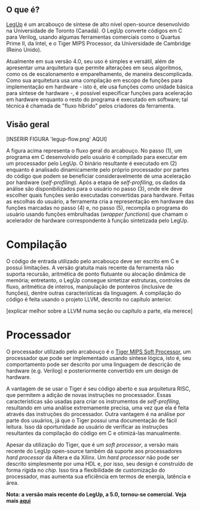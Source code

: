 ## O que é?

[LegUp](http://legup.eecg.utoronto.ca/) é um arcabouço de síntese de alto nível open-source desenvolvido na Universidade de Toronto (Canadá). O LegUp converte códigos em C para Verilog, usando algumas ferramentas comerciais como o Quartus Prime II, da Intel, e o Tiger MIPS Processor, da Universidade de Cambridge (Reino Unido). 

Atualmente em sua versão 4.0, seu uso é simples e versátil, além de apresentar uma arquitetura que permite alterações em seus algoritmos, como os de escalonamento e emparelhamento, de maneira descomplicada. Como sua arquitetura usa uma compilação em escopo de funções para implementação em hardware - isto é, ele usa funções como unidade básica para síntese de hardware -, é possível especificar funções para aceleração em hardware enquanto o resto do programa é executado em software; tal técnica é chamada de "fluxo híbrido" pelos criadores da ferramenta.

## Visão geral

[INSERIR FIGURA 'legup-flow.png' AQUI]

A figura acima representa o fluxo geral do arcabouço. No passo (1), um programa em C desenvolvido pelo usuário é compilado para executar em um processador pelo LegUp. O binário resultante é executado em (2) enquanto é analisado dinamicamente pelo próprio processador por partes do código que podem se beneficiar consideravelmente de uma aceleração por hardware (*self-profiling*). Após a etapa de *self-profiling*, os dados da análise são disponibilizados para o usuário no passo (3), onde ele deve escolher quais funções serão executadas convertidas para hardware. Feitas as escolhas do usuário, a ferramenta cria a representação em hardware das funções marcadas no passo (4) e, no passo (5), recompila o programa do usuário usando funções embrulhadas (*wrapper functions*) que chamam o acelerador de hardware correspondente à função sintetizada pelo LegUp.

# Compilação

O código de entrada utilizado pelo arcabouço deve ser escrito em C e possui limitações. A versão gratuita mais recente da ferramenta não suporta recursão, aritmética de ponto flutuante ou alocação dinâmica de memória; entretanto, o LegUp consegue sintetizar estruturas, controles de fluxo, aritmética de inteiros, manipulação de ponteiros (inclusive de funções), dentre outras características da linguagem. A compilação do código é feita usando o projeto LLVM, descrito no capítulo anterior.

[explicar melhor sobre a LLVM numa seção ou capítulo a parte, ela merece]

# Processador

O processador utilizado pelo arcabouço é o [Tiger MIPS Soft Processor](https://www.cl.cam.ac.uk/teaching/0910/ECAD+Arch/mips.html), um processador que pode ser implementado usando síntese lógica, isto é, seu comportamento pode ser descrito por uma linguagem de descrição de hardware (e.g. Verilog) e posteriormente convertido em um design de hardware. 

A vantagem de se usar o Tiger é seu código aberto e sua arquitetura RISC, que permitem a adição de novas instruções no processador. Essas características são usadas para criar os instrumentos de *self-profiling*, resultando em uma análise extremamente precisa, uma vez que ela é feita através das instruções do processador. Outra vantagem é na análise por parte dos usuários, já que o Tiger possui uma documentação de fácil leitura. Isso dá oportunidade ao usuário de verificar as instruções resultantes da compilação do código em C e otimizá-las manualmente.

Apesar da utilização do Tiger, que é um *soft processor*, a versão mais recente do LegUp open-source também dá suporte aos processadores *hard processor* da Altera e da Xilinx. Um *hard processor* não pode ser descrito simplesmente por uma HDL e, por isso, seu design é construído de forma rígida no *chip*. Isso tira a flexibilidade de customização do processador, mas aumenta sua eficiência em termos de energia, latência e área.

**Nota: a versão mais recente do LegUp, a 5.0, tornou-se comercial. Veja mais [aqui](https://www.legupcomputing.com/main/about#about)**